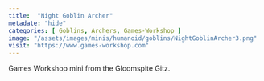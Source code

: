 ```yaml
---
title:  "Night Goblin Archer"
metadate: "hide"
categories: [ Goblins, Archers, Games-Workshop ]
image: "/assets/images/minis/humanoid/goblins/NightGoblinArcher3.png"
visit: "https://www.games-workshop.com"
---
```

Games Workshop mini from the Gloomspite Gitz.